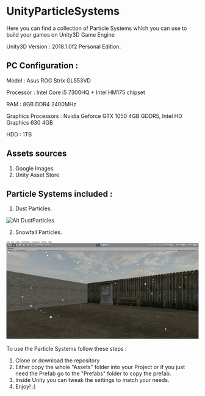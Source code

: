 # UnityParticleSystems

Here you can find a collection of Particle Systems which you can use to build your games on Unity3D Game Engine

Unity3D Version : 2018.1.0f2 Personal Edition.

## PC Configuration : 
  Model : Asus ROG Strix GL553VD
  
  Processor : Intel Core i5 7300HQ + Intel HM175 chipset 
  
  RAM : 8GB DDR4 2400MHz  
  
  Graphics Processors : Nvidia Geforce GTX 1050 4GB GDDR5, Intel HD Graphics 630 4GB  
  
  HDD : 1TB
## Assets sources
  1. Google Images
  2. Unity Asset Store

## Particle Systems included : 
  1. Dust Particles.
    
   ![Alt DustParticles](https://github.com/khannishat67/UnityParticleSystems/blob/master/Gifs/DustParticles.gif)

  2. Snowfall Particles. 
  
   ![Alt Snowfall](https://github.com/khannishat67/UnityParticleSystems/blob/master/Gifs/ezgif.com-video-to-gif.gif)
    







To use the Particle Systems follow these steps : 
  1. Clone or download the repository
  2. Either copy the whole "Assets" folder into your Project or if you just need the Prefab go to the "Prefabs" folder to copy the prefab.
  3. Inside Unity you can tweak the settings to match your needs.
  4. Enjoy! :)

